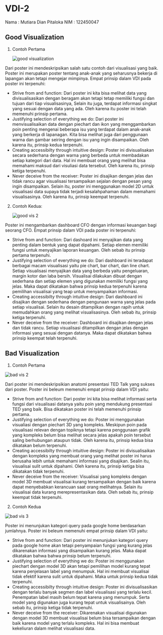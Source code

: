 # VDI-2
Nama : Mutiara Dian Pitaloka
NIM : 122450047

## Good Visualization
1. Contoh Pertama
   
   ![good visualization](https://github.com/user-attachments/assets/113e99e9-95c8-4f1b-ad48-40f54bb0ac20)
   
Dari poster ini mendeskripsikan salah satu contoh dari visualisasi yang baik. Poster ini merupakan poster tentang anak-anak yang seharusnya bekerja di lapangan akan tetapi mengejar mimpinya. Empat prinsip dalam VDI pada poster ini terpenuhi:
- Strive from and function:
Dari poster ini kita bisa melihat data yang divisualisasikan dengan beragam akan tetapi tetap memiliki fungsi dan tujuan dari tiap visualisasinya, Selain itu juga, terdapat informasi singkat yang sesuai dengan data yang ada. Oleh karena itu poster ini telah memenuhi prinsip pertama.
- Justifying selection of everything we do:
Dari poster ini menvisualisaikan data dengan piechart dan ikon yang menggambarkan poin penting mengenai beberapa isu yang terdapat dalam anak-anak yang berkerja di lapanagan. Kita bisa melihat juga dari penggunaan warna dan gambar seiring dengan isu yang ingin disampaikan. Oleh karena itu, prinsip kedua terpenuhi.
- Creating accessibilty through intuitive design:
Poster ini divisualisakan secara sederhana dengan warna yang berbeda untuk membadakan setiap kategori dari data. Hal ini membuat orang yang melihat bisa memahami maksud dari visuliasi data tersebut. Oleh karena itu, prinsip ketiga terpenuhi.
- Never deceive from the receiver:
Poster ini disajikan dengan jelas dan tidak rancu agar visualisasi tersampaikan sejalan dengan pesan yang ingin disampaikan. Selain itu, poster ini menggunakan model 2D untuk visualisasi data supaya tidak terjadi kesalahpahaman dalam memahami visualisasinya. Oleh karena itu, prinsip keempat terpenuhi.

2. Contoh Kedua:
   
   ![good vis 2](https://github.com/user-attachments/assets/44aee132-7854-4b1b-be05-f7a7441ab7e7)
   
Poster ini mengambarkan dashboard CFO dengan informasi keuangan bagi seorang CFO. Empat prinsip dalam VDI pada poster ini terpenuhi:
- Strive from and function:
Dari dashoard ini menyajikan data yang penting dalam bentuk yang dapat dipahami. Setiap elemen memiliki fungsi untuk menyajikan laporan keuangan. Oleh sebab itu prinsip pertama terpenuhi.
- Justifying selection of everything we do:
Dari dashboard ini teradapat berbagai macam visualisasi yaitu pie chart, bar chart, dan line chart. Setiap visualisasi menyajikan data yang berbeda yaitu pengeluaran, margin kotor dan laba bersih. Visualisai dilakukan dibuat dengan sederhana dan setiap elemen yang digunakan memiliki fungsi yang jelas. Maka dapat dikatakan bahwa prinsip kedua terpenuhi karena pemilihan visualisai yang teap untuk menyampaikan informasi.
- Creating accessibilty through intuitive design:
Dari dashboard ini disajikan dengan sederhana dengan pengunaan warna yang jelas pada setiap visualisai. Selain itu desain ditampilkan dengan rapih untuk memudahkan orang yang melihat visualisasinya. Oleh sebab itu, prinsip ketiga terpenuhi.
- Never deceive from the receiver:
Dashboard ini disajikan dengan jelas dan tidak rancu. Setiap visualisasi ditampilkan dengan jelas dengan informasi yang sesuai dengan datanya. Maka dapat dikatakan bahwa prinsip keempat telah terpenuhi.

## Bad Visualization
1. Contoh Pertama
   
  ![bad vis 2](https://github.com/user-attachments/assets/f2526bfb-dd1f-40dc-bc37-0223ace998b2)
  
Dari poster ini mendeskripsikian anatomi presentasi TED Talk yang sukses dari poster. Poster ini beleum memenuhi empat prinsip dalam VDI yaitu: 
- Strive from and function: 
Dari poster ini kita bisa melihat informasi serta fungsi dari visualisasi datanya yaitu poin yang mendukung presentasi TED yang baik. Bisa dikatakan poster ini telah memenuhi prinsip pertama.
- Justifying selection of everything we do:
Poster ini menggunakan visualiasi dengan piechart 3D yang kompleks. Meskipun poin pada visualisasi relevan dengan topiknya tetapi karena penggunaan grafik yang kompleks belum bisa melihat secara jelas apakah poin tersebut saling berhubungan ataupun tidak. Oleh karena itu, prinsip kedua bisa dikatakan belum terpenuhi.
- Creating accessibilty through intuitive design:
Poster ini divisualisaikan dengan kompleks yang membuat orang yang melihat poster ini harus berusaha lebih untuk memahami informasi yang disajikan. Sealin itu, visualisai sulit untuk dipahami. Oleh karena itu, prinsip ketiga bisa dikatakan tidak terpenuhi.
- Never deceive from the receiver:
Visualisai yang kompleks dengan model 3D membuat visualisai kurang tersampaikan dengan baik karena dapat menyebabkan kerancuan saat orang melihatnya. Selain itu visualisai data kurang merepresentasikan data. Oleh sebab itu, prinsip keempat tidak terpenuhi.

2. Contoh Kedua
   
![bad vis 3](https://github.com/user-attachments/assets/c88d03d4-0d6c-43f2-a04d-f16f8ea8cb9c)

Poster ini menunjukan kategori query pada google home berdasarkan jumlahnya. Poster ini beleum memenuhi empat prinsip dalam VDI yaitu: 
- Strive from and function: 
Dari poster ini menunjukan kategori query pada google home akan tetapi penyampaian fungsi yang kurang jelas dikarenakan informasi yang disampaikan kurang jelas. Maka dapat dikatakan bahwa bahwa prinsip belum terpenuhi.
- Justifying selection of everything we do:
Poster ini menggunakan piechart dengan model 3D akan tetapi pemilihan model kurang tepat karena penjelasan label yang menumpuk. Hal ini membuat visualisai tidak efektif karena sulit untuk dipahami. Maka untuk prinsip kedua tidak terpenuhi.
- Creating accessibilty through intuitive design:
Poster ini divisualisasikan dengan terlalu banyak segmen dan label visualisasi yang terlalu kecil. Penempatan label masih belum tepat karena yang menumpuk. Serta model yang digunakan juga kurang tepat untuk visualisainya. Oleh sebab itu, prinsip ketiga tidak terpenuhi.
- Never deceive from the receiver:
Dikarenakan visualisai digunakan dengan model 3D membuat visualisai belum bisa tersampaikan dengan baik karena model yang terlalu kompleks. Hal ini bisa membuat kekeliuran dalam melihat visualisasi data.


